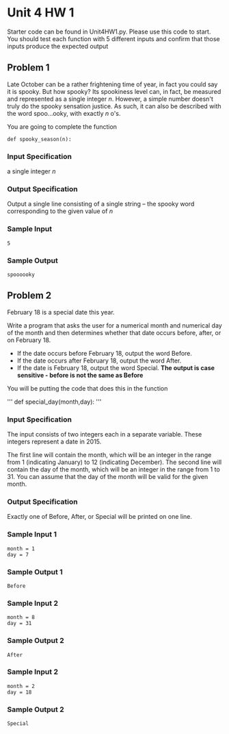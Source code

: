 # Unit 4 HW 1

Starter code can be found in Unit4HW1.py. Please use this code to start. You should test each function with 5 different inputs and confirm that those inputs produce the expected output

## Problem 1
Late October can be a rather frightening time of year, in fact you could say it is spooky. But how spooky?  Its spookiness level can, in fact, be measured and represented as a single integer *n*. 
However, a simple number doesn't truly do the spooky sensation justice. As such, it can also be described with the word spoo...ooky, with exactly *n* o's.

You are going to complete the function
```
def spooky_season(n):
```
### Input Specification
a single integer *n*

### Output Specification
Output a single line consisting of a single string – the spooky word corresponding to the given value of *n*

### Sample Input
```
5
```
### Sample Output
```
spoooooky
```

## Problem 2
February 18 is a special date this year.

Write a program that asks the user for a numerical month and numerical day of the month and then determines whether that date occurs before, after, or on February 18.

* If the date occurs before February 18, output the word Before.
* If the date occurs after February 18, output the word After.
* If the date is February 18, output the word Special.
**The output is case sensitive - before is not the same as Before**

You will be putting the code that does this in the function 

'''
def special_day(month,day):
'''

### Input Specification
The input consists of two integers each in a separate variable. These integers represent a date in 2015.

The first line will contain the month, which will be an integer in the range from 1 (indicating January) to 12 (indicating December). The second line will contain the day of the month, which will be an integer in the range from 1 to 31. You can assume that the day of the month will be valid for the given month.

### Output Specification
Exactly one of Before, After, or Special will be printed on one line.

### Sample Input 1
```
month = 1
day = 7
```
### Sample Output 1
```
Before
```

### Sample Input 2
```
month = 8
day = 31
```
### Sample Output 2
```
After
```

### Sample Input 2
```
month = 2
day = 18
```
### Sample Output 2
```
Special
```
